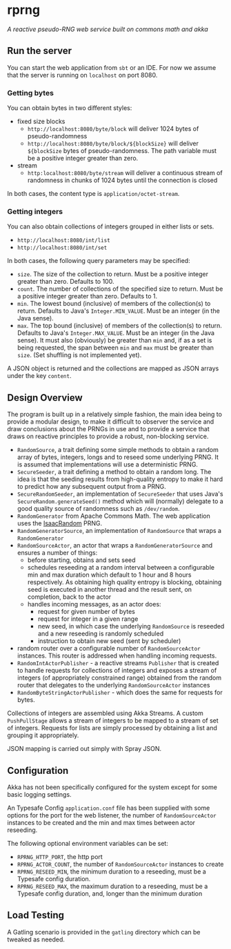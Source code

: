 # rprng

*A reactive pseudo-RNG web service built on commons math and akka*

## Run the server

You can start the web application from `sbt` or an IDE. For now we assume that the server is running on `localhost` on port 8080.

### Getting bytes

You can obtain bytes in two different styles:
* fixed size blocks
    * `http://localhost:8080/byte/block` will deliver 1024 bytes of pseudo-randomness
    * `http://localhost:8080/byte/block/${blockSize}` will deliver `${blockSize` bytes of pseudo-randomness. The path variable must be a positive integer greater than zero.
* stream
    * `http:localhost:8080/byte/stream` will deliver a continuous stream of randomness in chunks of 1024 bytes until the connection is closed

In both cases, the content type is `application/octet-stream`.    
    
### Getting integers 

You can also obtain collections of integers grouped in either lists or sets.
* `http://localhost:8080/int/list`
* `http://localhost:8080/int/set`

In both cases, the following query parameters may be specified:
* `size`. The size of the collection to return. Must be a positive integer greater than zero. Defaults to 100.
* `count`. The number of collections of the specified size to return. Must be a positive integer greater than zero. Defaults to 1.
* `min`. The lowest bound (inclusive) of members of the collection(s) to return. Defaults to Java's `Integer.MIN_VALUE`. Must be an integer (in the Java sense).
* `max`. The top bound (inclusive) of members of the collection(s) to return. Defaults to Java's `Integer.MAX_VALUE`. Must be an integer (in the Java sense). It must also (obviously) be greater than `min` and, if as a set is being requested, the span between `min` and `max` must be greater than `size`. (Set shuffling is not implemented yet).

A JSON object is returned and the collections are mapped as JSON arrays under the key `content`.    

## Design Overview

The program is built up in a relatively simple fashion, the main idea being to provide a modular design, to make it difficult to observer the service and draw conclusions about the PRNGs in use and to provide a service that draws on reactive principles to provide a robust, non-blocking service.

* `RandomSource`, a trait defining some simple methods to obtain a random array of bytes, integers, longs and to reseed
some underlying PRNG. It is assumed that implementations will use a deterministic PRNG.
* `SecureSeeder`, a trait defining a method to obtain a random long. The idea is that the seeding results from high-quality entropy to make it hard to predict how any subsequent output from a PRNG.
* `SecureRandomSeeder`, an implementation of `SecureSeeder` that uses Java's `SecureRandom.generateSeed()` method which will (normally) delegate to a good quality source of randomness such as `/dev/random`.
* `RandomGenerator` from Apache Commons Math. The web application uses the [IsaacRandom](http://commons.apache.org/proper/commons-math/apidocs/org/apache/commons/math3/random/ISAACRandom.html) PRNG.
* `RandomGeneratorSource`, an implementation of `RandomSource` that wraps a `RandomGenerator` 
* `RandomSourceActor`, an actor that wraps a `RandomGeneratorSource` and ensures a number of things:
    * before starting, obtains and sets seed
    * schedules reseeding at a random interval between a configurable min and max duration which default to 1 hour and 8 hours respectively. As obtaining high quality entropy is blocking, obtaining seed is executed in another thread and the result sent, on completion, back to the actor
    * handles incoming messages, as an actor does:
        * request for given number of bytes
        * request for integer in a given range
        * new seed, in which case the underlying `RandomSource` is reseeded and a new reseeding is randomly scheduled
        * instruction to obtain new seed (sent by scheduler)
* random router over a configurable number of `RandomSourceActor` instances. This router is addressed when handling incoming requests.
* `RandomIntActorPublisher` - a reactive streams `Publisher` that is created to handle requests for collections of integers and exposes a stream of integers (of appropriately constrained range) obtained from the random router that delegates to the underlying `RandomSourceActor` instances
* `RandomByteStringActorPublisher` - which does the same for requests for bytes. 

Collections of integers are assembled using Akka Streams. A custom `PushPullStage` allows a stream of integers to be mapped to a stream of set of integers. Requests for lists are simply processed by obtaining a list and grouping it appropriately.

JSON mapping is carried out simply with Spray JSON.

## Configuration

Akka has not been specifically configured for the system except for some basic logging settings.

An Typesafe Config `application.conf` file has been supplied with some options for the port for the web listener, the number of `RandomSourceActor` instances to be created and the min and max times between actor reseeding.

The following optional environment variables can be set:
* `RPRNG_HTTP_PORT`, the http port
* `RPRNG_ACTOR_COUNT`, the number of `RandomSourceActor` instances to create
* `RPRNG_RESEED_MIN`, the minimum duration to a reseeding, must be a Typesafe config duration.
* `RPRNG_RESEED_MAX`, the maximum duration to a reseeding, must be a Typesafe config duration, and, longer than the minimum duration
    
## Load Testing

A Gatling scenario is provided in the `gatling` directory which can be tweaked as needed.